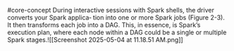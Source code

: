 #core-concept
During interactive sessions with Spark shells, the driver converts your Spark applica‐ tion into one or more Spark jobs (Figure 2-3). It then transforms each job into a DAG. This, in essence, is Spark’s execution plan, where each node within a DAG could be a single or multiple Spark stages.![[Screenshot 2025-05-04 at 11.18.51 AM.png]]